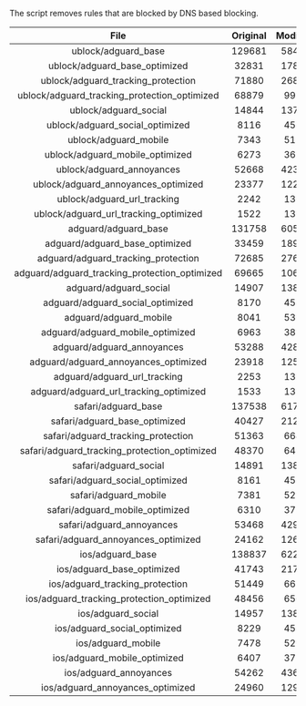 The script removes rules that are blocked by DNS based blocking.


| File | Original | Modified |
|:----:|:-----:|:-----:|
| ublock/adguard_base | 129681 | 58421 |
| ublock/adguard_base_optimized | 32831 | 17876 |
| ublock/adguard_tracking_protection | 71880 | 26862 |
| ublock/adguard_tracking_protection_optimized | 68879 | 9955 |
| ublock/adguard_social | 14844 | 13764 |
| ublock/adguard_social_optimized | 8116 | 4535 |
| ublock/adguard_mobile | 7343 | 5177 |
| ublock/adguard_mobile_optimized | 6273 | 3697 |
| ublock/adguard_annoyances | 52668 | 42350 |
| ublock/adguard_annoyances_optimized | 23377 | 12286 |
| ublock/adguard_url_tracking | 2242 | 1364 |
| ublock/adguard_url_tracking_optimized | 1522 | 1361 |
| adguard/adguard_base | 131758 | 60539 |
| adguard/adguard_base_optimized | 33459 | 18933 |
| adguard/adguard_tracking_protection | 72685 | 27607 |
| adguard/adguard_tracking_protection_optimized | 69665 | 10684 |
| adguard/adguard_social | 14907 | 13829 |
| adguard/adguard_social_optimized | 8170 | 4586 |
| adguard/adguard_mobile | 8041 | 5365 |
| adguard/adguard_mobile_optimized | 6963 | 3878 |
| adguard/adguard_annoyances | 53288 | 42882 |
| adguard/adguard_annoyances_optimized | 23918 | 12588 |
| adguard/adguard_url_tracking | 2253 | 1373 |
| adguard/adguard_url_tracking_optimized | 1533 | 1370 |
| safari/adguard_base | 137538 | 61734 |
| safari/adguard_base_optimized | 40427 | 21214 |
| safari/adguard_tracking_protection | 51363 | 6648 |
| safari/adguard_tracking_protection_optimized | 48370 | 6496 |
| safari/adguard_social | 14891 | 13810 |
| safari/adguard_social_optimized | 8161 | 4570 |
| safari/adguard_mobile | 7381 | 5220 |
| safari/adguard_mobile_optimized | 6310 | 3734 |
| safari/adguard_annoyances | 53468 | 42983 |
| safari/adguard_annoyances_optimized | 24162 | 12665 |
| ios/adguard_base | 138837 | 62243 |
| ios/adguard_base_optimized | 41743 | 21720 |
| ios/adguard_tracking_protection | 51449 | 6658 |
| ios/adguard_tracking_protection_optimized | 48456 | 6506 |
| ios/adguard_social | 14957 | 13849 |
| ios/adguard_social_optimized | 8229 | 4591 |
| ios/adguard_mobile | 7478 | 5265 |
| ios/adguard_mobile_optimized | 6407 | 3776 |
| ios/adguard_annoyances | 54262 | 43662 |
| ios/adguard_annoyances_optimized | 24960 | 12996 |